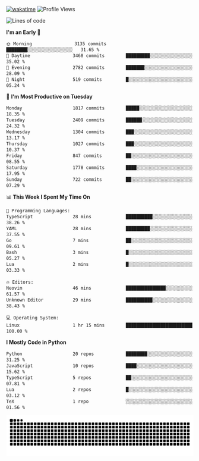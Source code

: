 [![wakatime](https://wakatime.com/badge/user/b920b284-3cde-4cd4-b72e-f7f22d050b16.svg)](https://wakatime.com/@b920b284-3cde-4cd4-b72e-f7f22d050b16)
![Profile Views](http://img.shields.io/badge/Profile%20Views-4586-blue)
<!--START_SECTION:waka-->
![Lines of code](https://img.shields.io/badge/From%20Hello%20World%20I%27ve%20Written-8.7%20million%20lines%20of%20code-blue)

**I'm an Early 🐤** 

```text
🌞 Morning                3135 commits        ████████░░░░░░░░░░░░░░░░░   31.65 % 
🌆 Daytime                3468 commits        █████████░░░░░░░░░░░░░░░░   35.02 % 
🌃 Evening                2782 commits        ███████░░░░░░░░░░░░░░░░░░   28.09 % 
🌙 Night                  519 commits         █░░░░░░░░░░░░░░░░░░░░░░░░   05.24 % 
```
📅 **I'm Most Productive on Tuesday** 

```text
Monday                   1817 commits        █████░░░░░░░░░░░░░░░░░░░░   18.35 % 
Tuesday                  2409 commits        ██████░░░░░░░░░░░░░░░░░░░   24.32 % 
Wednesday                1304 commits        ███░░░░░░░░░░░░░░░░░░░░░░   13.17 % 
Thursday                 1027 commits        ███░░░░░░░░░░░░░░░░░░░░░░   10.37 % 
Friday                   847 commits         ██░░░░░░░░░░░░░░░░░░░░░░░   08.55 % 
Saturday                 1778 commits        ████░░░░░░░░░░░░░░░░░░░░░   17.95 % 
Sunday                   722 commits         ██░░░░░░░░░░░░░░░░░░░░░░░   07.29 % 
```


📊 **This Week I Spent My Time On** 

```text
💬 Programming Languages: 
TypeScript               28 mins             ██████████░░░░░░░░░░░░░░░   38.26 % 
YAML                     28 mins             █████████░░░░░░░░░░░░░░░░   37.55 % 
Go                       7 mins              ██░░░░░░░░░░░░░░░░░░░░░░░   09.61 % 
Bash                     3 mins              █░░░░░░░░░░░░░░░░░░░░░░░░   05.27 % 
Lua                      2 mins              █░░░░░░░░░░░░░░░░░░░░░░░░   03.33 % 

🔥 Editors: 
Neovim                   46 mins             ███████████████░░░░░░░░░░   61.57 % 
Unknown Editor           29 mins             ██████████░░░░░░░░░░░░░░░   38.43 % 

💻 Operating System: 
Linux                    1 hr 15 mins        █████████████████████████   100.00 % 
```

**I Mostly Code in Python** 

```text
Python                   20 repos            ████████░░░░░░░░░░░░░░░░░   31.25 % 
JavaScript               10 repos            ████░░░░░░░░░░░░░░░░░░░░░   15.62 % 
TypeScript               5 repos             ██░░░░░░░░░░░░░░░░░░░░░░░   07.81 % 
Lua                      2 repos             █░░░░░░░░░░░░░░░░░░░░░░░░   03.12 % 
TeX                      1 repo              ░░░░░░░░░░░░░░░░░░░░░░░░░   01.56 % 
```




<!--END_SECTION:waka-->
![Snake animation](https://raw.githubusercontent.com/timmypidashev/timmypidashev/main/commits.svg)
